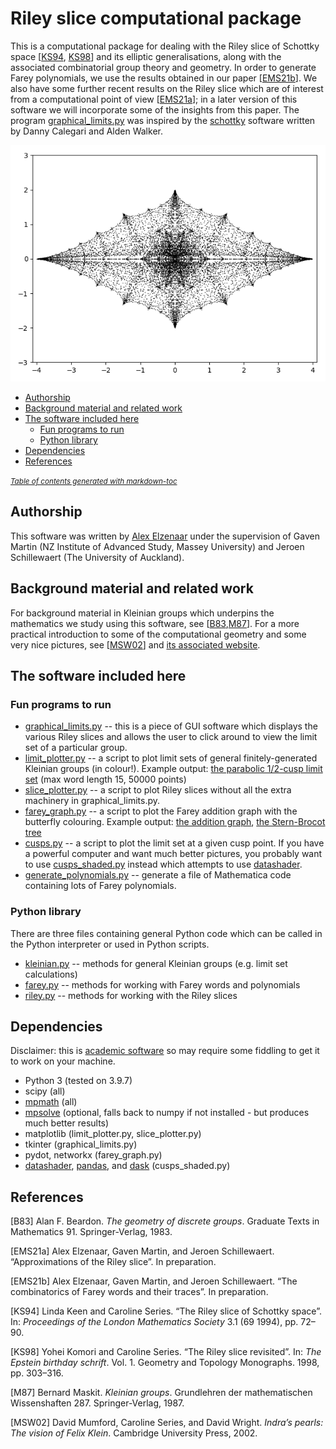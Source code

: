 # Riley slice computational package

This is a computational package for dealing with the Riley slice of Schottky space [[KS94](#KS94), [KS98](#KS98)]  and its elliptic
generalisations, along with the associated combinatorial group theory and geometry. In order to generate Farey polynomials, we use the
results obtained in our paper [[EMS21b](#EMS21b)]. We also have some further recent results on the Riley slice which are of interest
from a computational point of view [[EMS21a](#EMS21a)]; in a later version of this software we will incorporate some of the insights
from this paper. The program [graphical_limits.py](graphical_limits.py) was inspired by the [schottky](https://github.com/dannycalegari/schottky)
software written by Danny Calegari and Alden Walker.

![The parabolic Riley slice](riley_slice.png?raw=true "The parabolic Riley slice")

* [Authorship](#authorship)
* [Background material and related work](#background-material-and-related-work)
* [The software included here](#the-software-included-here)
  + [Fun programs to run](#fun-programs-to-run)
  + [Python library](#python-library)
* [Dependencies](#dependencies)
* [References](#references)

<small><i><a href='http://ecotrust-canada.github.io/markdown-toc/'>Table of contents generated with markdown-toc</a></i></small>


## Authorship
This software was written by [Alex Elzenaar](https://aelzenaar.github.io) under the supervision of Gaven Martin (NZ Institute of Advanced Study, Massey University) and Jeroen Schillewaert (The University of Auckland).


## Background material and related work

For background material in Kleinian groups which underpins the mathematics we study using this software, see [[B83](#B83),[M87](#M87)]. For a more
practical introduction to some of the computational geometry and some very nice pictures, see [[MSW02](#MSW02)] and [its associated website](http://klein.math.okstate.edu/IndrasPearls/).

## The software included here

### Fun programs to run

 * [graphical_limits.py](graphical_limits.py) -- this is a piece of GUI software which displays the various Riley slices and allows
   the user to click around to view the limit set of a particular group.
 * [limit_plotter.py](limit_plotter.py) -- a script to plot limit sets of general finitely-generated Kleinian groups (in colour!).
    Example output: [the parabolic 1/2-cusp limit set](cusp12_3.png) (max word length 15, 50000 points)
 * [slice_plotter.py](slice_plotter.py) -- a script to plot Riley slices without all the extra machinery in graphical_limits.py.
 * [farey_graph.py](farey_graph.py) -- a script to plot the Farey addition graph with the butterfly colouring. Example
    output: [the addition graph](farey_graph_coloured.png), [the Stern-Brocot tree](farey_graph_tree.png)
 * [cusps.py](cusps.py) -- a script to plot the limit set at a given cusp point. If you have a powerful computer and want much better pictures, you probably
    want to use [cusps_shaded.py](cusps_shaded.py) instead which attempts to use [datashader](https://datashader.org/).
 * [generate_polynomials.py](generate_polynomials.py) -- generate a file of Mathematica code containing lots of Farey polynomials.

### Python library
There are three files containing general Python code which can be called in the Python interpreter or used in Python scripts.

 * [kleinian.py](kleinian.py) -- methods for general Kleinian groups (e.g. limit set calculations)
 * [farey.py](farey.py) -- methods for working with Farey words and polynomials
 * [riley.py](riley.py) -- methods for working with the Riley slices


## Dependencies
Disclaimer: this is [academic software](https://academia.stackexchange.com/questions/37370/should-i-share-my-horrible-software) so may require some fiddling to get it to work on your machine.

 * Python 3 (tested on 3.9.7)
 * scipy (all)
 * [mpmath](https://mpmath.org/) (all)
 * [mpsolve](https://numpi.dm.unipi.it/software/mpsolve) (optional, falls back to numpy if not installed - but produces much better results)
 * matplotlib (limit_plotter.py, slice_plotter.py)
 * tkinter (graphical_limits.py)
 * pydot, networkx (farey_graph.py)
 * [datashader](https://datashader.org/), [pandas](https://pandas.pydata.org/), and [dask](https://dask.org/) (cusps_shaded.py)

## References
<a id="B88">[B83]</a>
Alan F. Beardon. *The geometry of discrete groups*. Graduate Texts in Mathematics 91. Springer-Verlag, 1983.

<a id="EMS21a">[EMS21a]</a>
Alex Elzenaar, Gaven Martin, and Jeroen Schillewaert. “Approximations of the Riley slice”. In preparation.

<a id="EMS21b">[EMS21b]</a>
Alex Elzenaar, Gaven Martin, and Jeroen Schillewaert. “The combinatorics of Farey words and their traces”. In preparation.

<a id="KS94">[KS94]</a>
Linda Keen and Caroline Series. “The Riley slice of Schottky space”. In: *Proceedings of the London Mathematics Society* 3.1 (69 1994), pp. 72–90.

<a id="KS98">[KS98]</a>
Yohei Komori and Caroline Series. “The Riley slice revisited”. In: *The Epstein birthday schrift*. Vol. 1. Geometry and Topology Monographs. 1998, pp. 303–316.

<a id="M87">[M87]</a>
Bernard Maskit. *Kleinian groups*. Grundlehren der mathematischen Wissenshaften 287. Springer-Verlag, 1987.

<a id="MSW02">[MSW02]</a>
David Mumford, Caroline Series, and David Wright. *Indra’s pearls: The vision of Felix Klein*. Cambridge University Press, 2002.
